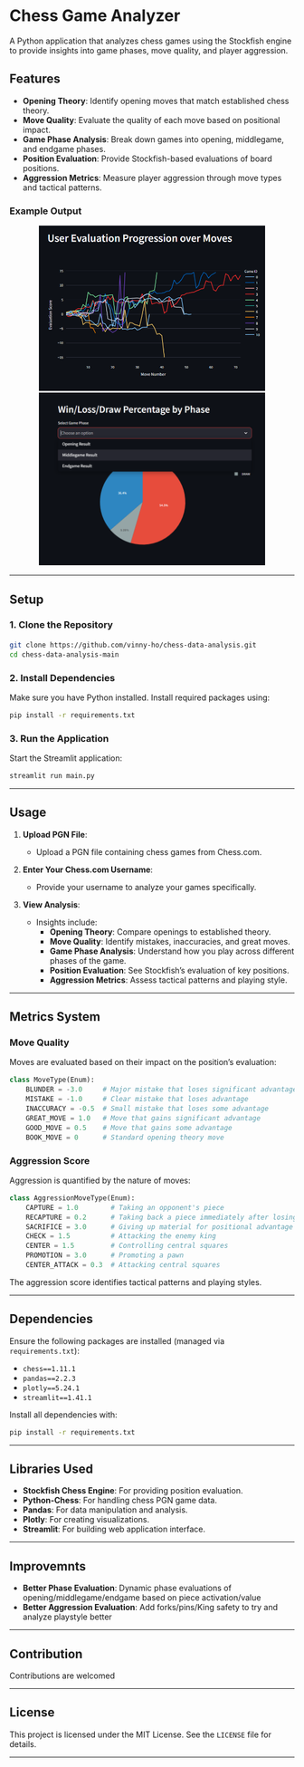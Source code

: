 # Chess Game Analyzer

A Python application that analyzes chess games using the Stockfish engine to provide insights into game phases, move quality, and player aggression.

## Features

- **Opening Theory**: Identify opening moves that match established chess theory.
- **Move Quality**: Evaluate the quality of each move based on positional impact.
- **Game Phase Analysis**: Break down games into opening, middlegame, and endgame phases.
- **Position Evaluation**: Provide Stockfish-based evaluations of board positions.
- **Aggression Metrics**: Measure player aggression through move types and tactical patterns.

### Example Output

<p align="center">
  <img src="assets/move_eval_example.png" alt="Move Evaluation Example" width="400"/>
  <img src="assets/win_percentage_phase_example.png" alt="Win Percentage by Phase" width="400"/>
</p>

---

## Setup

### 1. Clone the Repository

```bash
git clone https://github.com/vinny-ho/chess-data-analysis.git
cd chess-data-analysis-main
```

### 2. Install Dependencies

Make sure you have Python installed. Install required packages using:

```bash
pip install -r requirements.txt
```

### 3. Run the Application

Start the Streamlit application:

```bash
streamlit run main.py
```

---

## Usage

1. **Upload PGN File**:
   - Upload a PGN file containing chess games from Chess.com.

2. **Enter Your Chess.com Username**:
   - Provide your username to analyze your games specifically.

3. **View Analysis**:
   - Insights include:
     - **Opening Theory**: Compare openings to established theory.
     - **Move Quality**: Identify mistakes, inaccuracies, and great moves.
     - **Game Phase Analysis**: Understand how you play across different phases of the game.
     - **Position Evaluation**: See Stockfish’s evaluation of key positions.
     - **Aggression Metrics**: Assess tactical patterns and playing style.

---

## Metrics System

### Move Quality

Moves are evaluated based on their impact on the position’s evaluation:

```python
class MoveType(Enum):
    BLUNDER = -3.0     # Major mistake that loses significant advantage
    MISTAKE = -1.0     # Clear mistake that loses advantage
    INACCURACY = -0.5  # Small mistake that loses some advantage
    GREAT_MOVE = 1.0   # Move that gains significant advantage
    GOOD_MOVE = 0.5    # Move that gains some advantage
    BOOK_MOVE = 0      # Standard opening theory move
```

### Aggression Score

Aggression is quantified by the nature of moves:

```python
class AggressionMoveType(Enum):
    CAPTURE = 1.0        # Taking an opponent's piece
    RECAPTURE = 0.2      # Taking back a piece immediately after losing one
    SACRIFICE = 3.0      # Giving up material for positional advantage
    CHECK = 1.5          # Attacking the enemy king
    CENTER = 1.5         # Controlling central squares
    PROMOTION = 3.0      # Promoting a pawn
    CENTER_ATTACK = 0.3  # Attacking central squares
```

The aggression score identifies tactical patterns and playing styles.

---

## Dependencies

Ensure the following packages are installed (managed via `requirements.txt`):

- `chess==1.11.1`
- `pandas==2.2.3`
- `plotly==5.24.1`
- `streamlit==1.41.1`

Install all dependencies with:

```bash
pip install -r requirements.txt
```

---


## Libraries Used

- **Stockfish Chess Engine**: For providing position evaluation.
- **Python-Chess**: For handling chess PGN game data.
- **Pandas**: For data manipulation and analysis.
- **Plotly**: For creating visualizations.
- **Streamlit**: For building web application interface.

---
## Improvemnts
- **Better Phase Evaluation**: Dynamic phase evaluations of opening/middlegame/endgame based on piece activation/value
- **Better Aggression Evaluation**: Add forks/pins/King safety to try and analyze playstyle better

---
  ## Contribution

Contributions are welcomed

---


## License

This project is licensed under the MIT License. See the `LICENSE` file for details.

---
